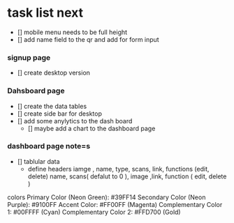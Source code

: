 # task list next 
 - [] mobile menu needs to be full height 
 - [] add name field to the qr and add for form input 
### signup page 
- [] create desktop version 

### Dahsboard page 
- [] create the data tables 
- [] create side bar for desktop 
- [] add some anylytics to the dash board 
    - [] maybe add a chart to the dashboard page 
 


### dashboard page note=s 
 - [] tablular data 
      - define headers
      iamge , name, type, scans, link, functions  (edit, delete)
      name, scans( defalut to 0 ), image ,link, function ( edit, delete )

 colors 
Primary Color (Neon Green): #39FF14
Secondary Color (Neon Purple): #9100FF
Accent Color: #FF00FF (Magenta)
Complementary Color 1: #00FFFF (Cyan)
Complementary Color 2: #FFD700 (Gold)


